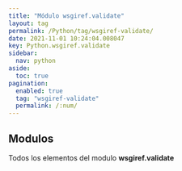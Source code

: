 ```yaml
---
title: "Módulo wsgiref.validate"
layout: tag
permalink: /Python/tag/wsgiref-validate/
date: 2021-11-01 10:24:04.008047
key: Python.wsgiref.validate
sidebar: 
  nav: python
aside: 
  toc: true
pagination: 
  enabled: true
  tag: "wsgiref-validate"
  permalink: /:num/
---
```


<h2>Modulos</h2>
Todos los elementos del modulo <strong>wsgiref.validate</strong>
